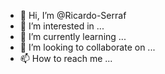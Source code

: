- 👋 Hi, I’m @Ricardo-Serraf
- 👀 I’m interested in ...
- 🌱 I’m currently learning ...
- 💞️ I’m looking to collaborate on ...
- 📫 How to reach me ...

<!---
Ricardo-Serraf/Ricardo-Serraf is a ✨ special ✨ repository because its `README.md` (this file) appears on your GitHub profile.
You can click the Preview link to take a look at your changes.
--->
